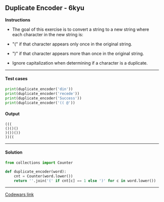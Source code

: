 ## Duplicate Encoder - 6kyu

**Instructions**

- The goal of this exercise is to convert a string to a new string where each character in the new string is:

- "(" if that character appears only once in the original string.

- ")" if that character appears more than once in the original string.

- Ignore capitalization when determining if a character is a duplicate.

---

#### Test cases

```python
print(duplicate_encoder('din'))
print(duplicate_encoder('recede'))
print(duplicate_encoder('Success'))
print(duplicate_encoder('(( @'))
```

#### Output 

```
(((
()()()
)())())
))((
```

---

#### Solution

```python
from collections import Counter

def duplicate_encoder(word):
    cnt = Counter(word.lower())
    return ''.join('(' if cnt[c] == 1 else ')' for c in word.lower())
```

---

[Codewars link](https://www.codewars.com/kata/54b42f9314d9229fd6000d9c)
